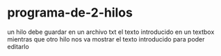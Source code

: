 # programa-de-2-hilos
un hilo debe guardar en un archivo txt el texto introducido en un textbox mientras que otro hilo nos va mostrar el texto introducido para poder editarlo
